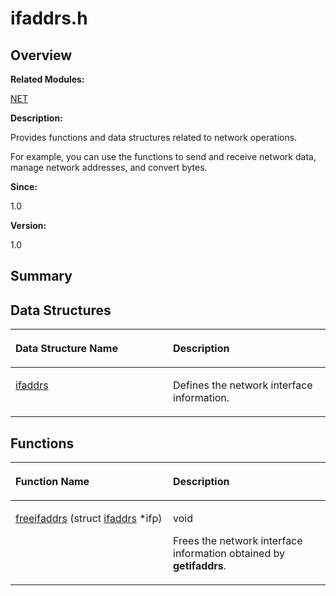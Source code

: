 # ifaddrs.h<a name="ZH-CN_TOPIC_0000001055189445"></a>

## **Overview**<a name="section805742054084830"></a>

**Related Modules:**

[NET](NET.md)

**Description:**

Provides functions and data structures related to network operations. 

For example, you can use the functions to send and receive network data, manage network addresses, and convert bytes.

**Since:**

1.0

**Version:**

1.0

## **Summary**<a name="section53138707084830"></a>

## Data Structures<a name="nested-classes"></a>

<a name="table243583307084830"></a>
<table><thead align="left"><tr id="row21424525084830"><th class="cellrowborder" valign="top" width="50%" id="mcps1.1.3.1.1"><p id="p2134615629084830"><a name="p2134615629084830"></a><a name="p2134615629084830"></a>Data Structure Name</p>
</th>
<th class="cellrowborder" valign="top" width="50%" id="mcps1.1.3.1.2"><p id="p185097218084830"><a name="p185097218084830"></a><a name="p185097218084830"></a>Description</p>
</th>
</tr>
</thead>
<tbody><tr id="row2072343395084830"><td class="cellrowborder" valign="top" width="50%" headers="mcps1.1.3.1.1 "><p id="p124104803084830"><a name="p124104803084830"></a><a name="p124104803084830"></a><a href="ifaddrs.md">ifaddrs</a></p>
</td>
<td class="cellrowborder" valign="top" width="50%" headers="mcps1.1.3.1.2 "><p id="p1790193174084830"><a name="p1790193174084830"></a><a name="p1790193174084830"></a>Defines the network interface information. </p>
</td>
</tr>
</tbody>
</table>

## Functions<a name="func-members"></a>

<a name="table1583101259084830"></a>
<table><thead align="left"><tr id="row1576088969084830"><th class="cellrowborder" valign="top" width="50%" id="mcps1.1.3.1.1"><p id="p236984389084830"><a name="p236984389084830"></a><a name="p236984389084830"></a>Function Name</p>
</th>
<th class="cellrowborder" valign="top" width="50%" id="mcps1.1.3.1.2"><p id="p1974028521084830"><a name="p1974028521084830"></a><a name="p1974028521084830"></a>Description</p>
</th>
</tr>
</thead>
<tbody><tr id="row1721303116084830"><td class="cellrowborder" valign="top" width="50%" headers="mcps1.1.3.1.1 "><p id="p242962858084830"><a name="p242962858084830"></a><a name="p242962858084830"></a><a href="NET.md#gabfdd6ca5469fe73ed88ba94bf8db57cc">freeifaddrs</a> (struct <a href="ifaddrs.md">ifaddrs</a> *ifp)</p>
</td>
<td class="cellrowborder" valign="top" width="50%" headers="mcps1.1.3.1.2 "><p id="p444744731084830"><a name="p444744731084830"></a><a name="p444744731084830"></a>void&nbsp;</p>
<p id="p772857227084830"><a name="p772857227084830"></a><a name="p772857227084830"></a>Frees the network interface information obtained by <strong id="b153069238084830"><a name="b153069238084830"></a><a name="b153069238084830"></a>getifaddrs</strong>. </p>
</td>
</tr>
</tbody>
</table>

